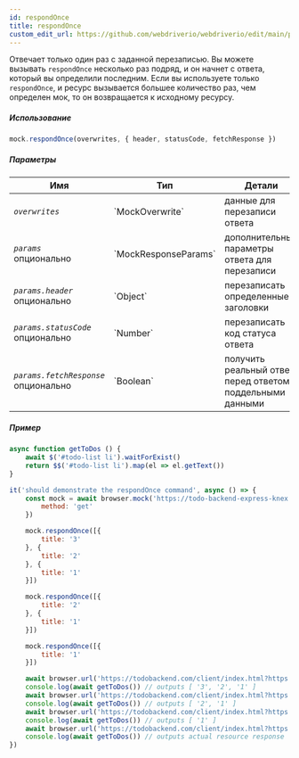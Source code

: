 ```yaml
---
id: respondOnce
title: respondOnce
custom_edit_url: https://github.com/webdriverio/webdriverio/edit/main/packages/webdriverio/src/commands/mock/respondOnce.ts
---
```


Отвечает только один раз с заданной перезаписью. Вы можете вызывать `respondOnce` несколько 
раз подряд, и он начнет с ответа, который вы определили последним. Если вы 
используете только `respondOnce`, и ресурс вызывается большее количество раз, чем определен мок,
то он возвращается к исходному ресурсу.

##### Использование

```js
mock.respondOnce(overwrites, { header, statusCode, fetchResponse })
```

##### Параметры

<table>
  <thead>
    <tr>
      <th>Имя</th><th>Тип</th><th>Детали</th>
    </tr>
  </thead>
  <tbody>
    <tr>
      <td><code><var>overwrites</var></code></td>
      <td>`MockOverwrite`</td>
      <td>данные для перезаписи ответа</td>
    </tr>
    <tr>
      <td><code><var>params</var></code><br /><span className="label labelWarning">опционально</span></td>
      <td>`MockResponseParams`</td>
      <td>дополнительные параметры ответа для перезаписи</td>
    </tr>
    <tr>
      <td><code><var>params.header</var></code><br /><span className="label labelWarning">опционально</span></td>
      <td>`Object`</td>
      <td>перезаписать определенные заголовки</td>
    </tr>
    <tr>
      <td><code><var>params.statusCode</var></code><br /><span className="label labelWarning">опционально</span></td>
      <td>`Number`</td>
      <td>перезаписать код статуса ответа</td>
    </tr>
    <tr>
      <td><code><var>params.fetchResponse</var></code><br /><span className="label labelWarning">опционально</span></td>
      <td>`Boolean`</td>
      <td>получить реальный ответ перед ответом с поддельными данными</td>
    </tr>
  </tbody>
</table>

##### Пример

```js title="respondOnce.js"
async function getToDos () {
    await $('#todo-list li').waitForExist()
    return $$('#todo-list li').map(el => el.getText())
}

it('should demonstrate the respondOnce command', async () => {
    const mock = await browser.mock('https://todo-backend-express-knex.herokuapp.com/', {
        method: 'get'
    })

    mock.respondOnce([{
        title: '3'
    }, {
        title: '2'
    }, {
        title: '1'
    }])

    mock.respondOnce([{
        title: '2'
    }, {
        title: '1'
    }])

    mock.respondOnce([{
        title: '1'
    }])

    await browser.url('https://todobackend.com/client/index.html?https://todo-backend-express-knex.herokuapp.com/')
    console.log(await getToDos()) // outputs [ '3', '2', '1' ]
    await browser.url('https://todobackend.com/client/index.html?https://todo-backend-express-knex.herokuapp.com/')
    console.log(await getToDos()) // outputs [ '2', '1' ]
    await browser.url('https://todobackend.com/client/index.html?https://todo-backend-express-knex.herokuapp.com/')
    console.log(await getToDos()) // outputs [ '1' ]
    await browser.url('https://todobackend.com/client/index.html?https://todo-backend-express-knex.herokuapp.com/')
    console.log(await getToDos()) // outputs actual resource response
})
```